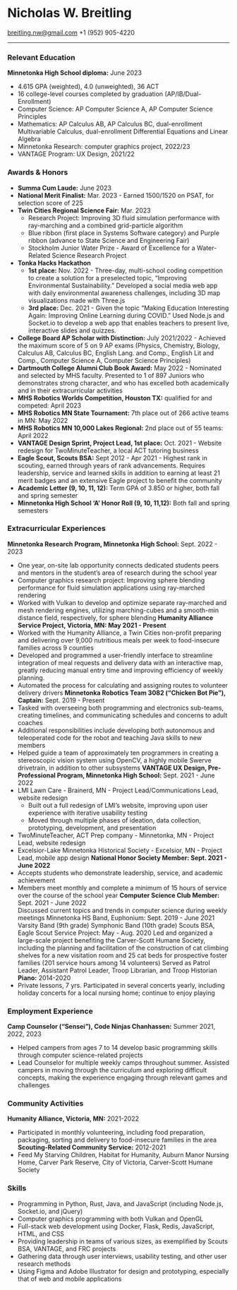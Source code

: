 # Nicholas W. Breitling
breitling.nw@gmail.com
+1 (952) 905-4220

---

### Relevant Education
**Minnetonka High School diploma:** June 2023	
- 4.615 GPA (weighted), 4.0 (unweighted), 36 ACT
- 16 college-level courses completed by graduation (AP/IB/Dual-Enrollment)
- Computer Science: AP Computer Science A, AP Computer Science Principles
- Mathematics: AP Calculus AB, AP Calculus BC, dual-enrollment Multivariable Calculus, dual-enrollment Differential Equations and Linear Algebra
- Minnetonka Research: computer graphics project, 2022/23
- VANTAGE Program: UX Design, 2021/22

### Awards & Honors
- **Summa Cum Laude:** June 2023
- **National Merit Finalist:** Mar. 2023 - Earned 1500/1520 on PSAT, for selection score of 225
- **Twin Cities Regional Science Fair:** Mar. 2023
  - Research Project: Improving 3D fluid simulation performance with ray-marching and a combined grid-particle algorithm
  - Blue ribbon (first place in Systems Software category) and Purple ribbon (advance to State Science and Engineering Fair)
  - Stockholm Junior Water Prize - Award of Excellence for a Water-Related Science Research Project
- **Tonka Hacks Hackathon**
  - **1st place:** Nov. 2022 - Three-day, multi-school coding competition to create a solution for a preselected topic, “Improving Environmental Sustainability.” Developed a social media web app with daily environmental awareness challenges, including 3D map visualizations made with Three.js
  - **3rd place:** Dec. 2021 - Given the topic “Making Education Interesting Again: Improving Online Learning during COVID.” Used Node.js and Socket.io to develop a web app that enables teachers to present live, interactive slides and quizzes.
- **College Board AP Scholar with Distinction:** July 2021/2022 - Achieved the maximum score of 5 on 9 AP exams (Physics, Chemistry, Biology, Calculus AB, Calculus BC, English Lang. and Comp., English Lit and Comp., Computer Science A, Computer Science Principles)
- **Dartmouth College Alumni Club Book Award:** May 2022 - Nominated and selected by MHS faculty. Presented to 1 of 897 Juniors who demonstrates strong character, and who has excelled both academically and in their extracurricular activities
- **MHS Robotics Worlds Competition, Houston TX:** qualified for and competed: April 2023
- **MHS Robotics MN State Tournament:** 7th place out of 266 active teams in MN: May 2022
- **MHS Robotics MN 10,000 Lakes Regional:** 2nd place out of 55 teams: April 2022
- **VANTAGE Design Sprint, Project Lead, 1st place:** Oct. 2021 - Website redesign for TwoMinuteTeacher, a local ACT tutoring business
- **Eagle Scout, Scouts BSA:** Sept 2012 - Apr 2021 - Highest rank in scouting, earned through years of rank advancements. Requires leadership, service and learned skills in addition to earning at least 21 merit badges and an extensive Eagle project to benefit the community
- **Academic Letter (9, 10, 11, 12):** Term GPA of 3.850 or higher, both fall and spring semester
- **Minnetonka High School ‘A’ Honor Roll (9, 10, 11,12):** Both fall and spring semesters

### Extracurricular Experiences
**Minnetonka Research Program, Minnetonka High School:** Sept. 2022 - 2023
- One year, on-site lab opportunity connects dedicated students peers and mentors in the student’s area of research during the school year
- Computer graphics research project: Improving sphere blending performance for fluid simulation applications using ray-marched rendering
- Worked with Vulkan to develop and optimize separate ray-marched and mesh rendering engines, utilizing marching-cubes and a smooth-min distance field, respectively, for sphere blending
**Humanity Alliance Service Project, Victoria, MN: May 2021 - Present**
- Worked with the Humanity Alliance, a Twin Cities non-profit preparing and delivering over 9,000 nutritious meals per week to food-insecure families across 9 counties
- Developed and programmed a user-friendly interface to streamline integration of meal requests and delivery data with an interactive map, greatly reducing manual entry time and improving efficiency of weekly planning.
- Automated the process for calculating and assigning routes to volunteer delivery drivers
**Minnetonka Robotics Team 3082 (“Chicken Bot Pie”), Captain:** Sept. 2019 - Present
- Tasked with overseeing both programming and electronics sub-teams, creating timelines, and communicating schedules and concerns to adult coaches 
- Additional responsibilities include developing both autonomous and teleoperated code for the robot and teaching Java skills to new members
- Helped guide a team of approximately ten programmers in creating a stereoscopic vision system using OpenCV, a highly mobile Swerve drivetrain, in addition to other subsystems
**VANTAGE UX Design, Pre-Professional Program, Minnetonka High School:** Sept. 2021 - June 2022
- LMI Lawn Care - Brainerd, MN - Project Lead/Communications Lead, website redesign 
  - Built out a full redesign of LMI’s website, improving upon user experience with iterative usability testing
  - Moved through multiple phases of ideation, data collection, prototyping, development, and presentation
- TwoMinuteTeacher, ACT Prep company - Minnetonka, MN - Project Lead, website redesign
- Excelsior-Lake Minnetonka Historical Society - Excelsior, MN - Project Lead, mobile app design
**National Honor Society Member: Sept. 2021 - June 2022**
- Accepts students who demonstrate leadership, service, and academic achievement
- Members meet monthly and complete a minimum of 15 hours of service over the course of the school year
**Computer Science Club Member:** Sept. 2021 - June 2022                                                                                                            	
Discussed current topics and trends in computer science during weekly meetings
Minnetonka HS Band, Euphonium: Sept. 2019 - June 2021
Varsity Band (9th grade)
Symphonic Band (10th grade)
Scouts BSA, Eagle Scout Service Project: May - Aug. 2020
Led and organized a large-scale project benefiting the Carver-Scott Humane Society, including the planning and facilitation of the construction of cat climbing shelves for a new visitation room and 25 cat beds for prospective foster families (201 service hours among 14 volunteers)
Served as Patrol Leader, Assistant Patrol Leader, Troop Librarian, and Troop Historian
**Piano:** 2014-2020 
- Private lessons, 7 yrs. Participated in several concerts yearly, including holiday concerts for a local nursing home; continue to enjoy playing
	
### Employment Experience
**Camp Counselor (“Sensei”), Code Ninjas Chanhassen:** Summer 2021, 2022, 2023
- Helped campers from ages 7 to 14 develop basic programming skills through computer science-related projects
- Lead Counselor for multiple weekly camps throughout summer. Assisted campers in moving through the curriculum and exploring difficult concepts, making the experience engaging through relevant games and challenges

### Community Activities
**Humanity Alliance, Victoria, MN:** 2021-2022
- Participated in monthly volunteering, including food preparation, packaging, sorting and delivery to food-insecure families in the area 
**Scouting-Related Community Service:** 2012-2021
- Feed My Starving Children, Habitat for Humanity, Auburn Manor Nursing Home, Carver Park Reserve, City of Victoria, Carver-Scott Humane Society
   
### Skills
- Programming in Python, Rust, Java, and JavaScript (including Node.js, Socket.io, and jQuery)
- Computer graphics programming with both Vulkan and OpenGL
- Full-stack web development using Docker, Flask, Redis, JavaScript, HTML, and CSS
- Providing leadership in teams of various sizes, as exemplified by Scouts BSA, VANTAGE, and FRC projects
- Gathering data through user interviews, usability testing, and other user research methods
- Using Figma and Adobe Illustrator for design and prototyping, especially that of web and mobile applications
